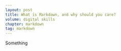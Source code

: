 ```yaml
---
layout: post
title: What is Markdown, and why should you care?
volume: digital skills
chapter: markdown
tag: markdown
---
```


Something